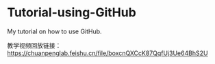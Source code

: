 # Tutorial-using-GitHub
My tutorial on how to use GitHub.


教学视频回放链接：https://chuanpenglab.feishu.cn/file/boxcnQXCcK87QqfUj3Ue64BhS2U
